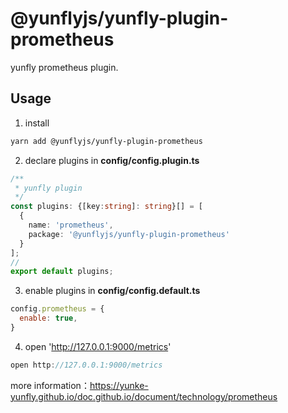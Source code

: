 # @yunflyjs/yunfly-plugin-prometheus

yunfly prometheus plugin.

## Usage

1. install

```bash
yarn add @yunflyjs/yunfly-plugin-prometheus
```

2. declare plugins in **config/config.plugin.ts**

```ts
/**
 * yunfly plugin
 */
const plugins: {[key:string]: string}[] = [
  {
    name: 'prometheus',
    package: '@yunflyjs/yunfly-plugin-prometheus'
  }
];
// 
export default plugins;
```

3. enable plugins in **config/config.default.ts**

```js
config.prometheus = {
  enable: true,
}
```

4. open 'http://127.0.0.1:9000/metrics'

```js
open http://127.0.0.1:9000/metrics
```

more information：https://yunke-yunfly.github.io/doc.github.io/document/technology/prometheus




